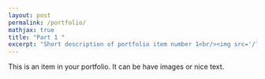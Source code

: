 ```yaml
---
layout: post
permalink: /portfolio/
mathjax: true
title: "Part 1 "
excerpt: "Short description of portfolio item number 1<br/><img src='/landscape.png'>"
---
```


This is an item in your portfolio. It can be have images or nice text.
